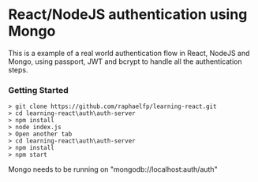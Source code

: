 # React/NodeJS authentication using Mongo

This is a example of a real world authentication flow in React, NodeJS and Mongo, using passport, JWT and bcrypt to handle all the authentication steps.

### Getting Started

```
> git clone https://github.com/raphaelfp/learning-react.git
> cd learning-react\auth\auth-server
> npm install
> node index.js
> Open another tab
> cd learning-react\auth\auth-server
> npm install
> npm start
```

Mongo needs to be running on "mongodb://localhost:auth/auth"